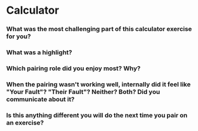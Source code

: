 # Calculator

### What was the most challenging part of this calculator exercise for you?



### What was a highlight?



### Which pairing role did you enjoy most? Why?



### When the pairing wasn't working well, internally did it feel like "Your Fault"? "Their Fault"? Neither? Both? Did you communicate about it?



### Is this anything different you will do the next time you pair on an exercise?


